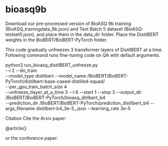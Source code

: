# bioasq9b
Download our pre-processed version of BioASQ 9b training (BioASQ_trainingdata_9b.json) and Test Batch 5 dataset (BioASQ-testset5.json), and place them in the data_dir folder. 
Place the DistilBERT weights in the  BioBERT/BioBERT-PyTorch folder.

This code gradually unfreezes 3 transformer layers of DistilBERT at a time. Following command runs fine-tuning code on QA with default arguments. 

python3 run_bioasq_distilBERT_unfreeze.py   
     --i 2 
	 --do_train  
	 --model_type distilbert 
	 --model_name /BioBERT/BioBERT-PyTorch/distilbert-base-cased-distilled-squad/   
	 --per_gpu_train_batch_size 4  
	 --unfreeze_tlayer_at_a_time  3 
	 --l 6
	 --start 1 
	 --stop 3 
	 --output_dir /BioBERT/BioBERT-PyTorch/bioasq_ditilbert_b4     
	 --prediction_dir /BioBERT/BioBERT-PyTorch/prediction_distilbert_b4
	 --args_filename distilbert-b4_3e-5_.json 
	 --learning_rate 3e-5
		 
		 

Citation
Cite the Arxiv paper:

@article{}


or the conference paper:
  
